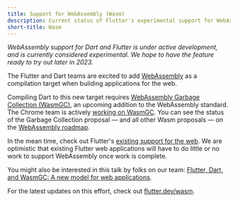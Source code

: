 ```yaml
---
title: Support for WebAssembly (Wasm)
description: Current status of Flutter's experimental support for WebAssembly (Wasm).
short-title: Wasm
---
```


_WebAssembly support for Dart and Flutter is under active development,
and is currently considered experimental.
We hope to have the feature ready to try out later in 2023._

The Flutter and Dart teams are excited to add
[WebAssembly](https://webassembly.org/) as a compilation target when building
applications for the web.

Compiling Dart to this new target requires
[WebAssembly Garbage Collection (WasmGC)](https://github.com/WebAssembly/gc/tree/main/proposals/gc),
an upcoming addition to the WebAssembly standard. The Chrome team is actively
[working on WasmGC](https://chromestatus.com/feature/6062715726462976). You can
see the status of the Garbage Collection proposal
— and all other Wasm proposals — on the [WebAssembly roadmap](https://webassembly.org/roadmap/).

In the mean time, check out Flutter's
[existing support for the web]({{site.main-url}}/multi-platform/web). We are
optimistic that existing Flutter web applications will have to do little or no
work to support WebAssembly once work is complete.

You might also be interested in this talk by folks on our team:
[Flutter, Dart, and WasmGC: A new model for web applications](https://wasmio.tech/sessions/flutter-dart-and-wasm-gc-a-new-model-for-web-applications/).

For the latest updates on this effort, 
check out [flutter.dev/wasm]({{site.main-url}}/wasm).
